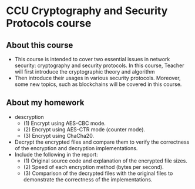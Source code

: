 # CCU Cryptography and Security Protocols course
## About this course
-  This course is intended to cover two essential issues in network security: cryptography and security protocols. In this course, Teacher will first introduce the cryptographic theory and algorithm
-  Then introduce their usages in various security protocols. Moreover, some new topics, such as blockchains will be covered in this course.
## About my homework
- descryption
  - (1) Encrypt using AES-CBC mode.
  - (2) Encrypt using AES-CTR mode (counter mode).
  - (3) Encrypt using ChaCha20.
- Decrypt the encrypted files and compare them to verify the correctness of the encryption and decryption implementations.
- Include the following in the report:
  - (1) Original source code and explanation of the encrypted file sizes.
  - (2) Speed of each encryption method (bytes per second).
  - (3) Comparison of the decrypted files with the original files to demonstrate the correctness of the implementations.